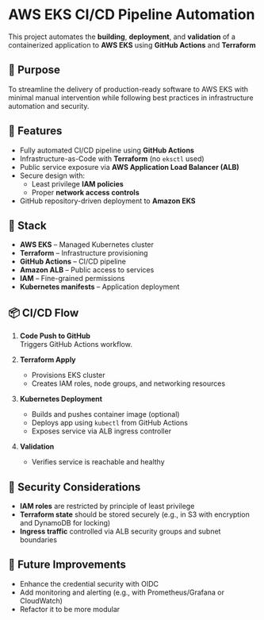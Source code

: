 # AWS EKS CI/CD Pipeline Automation

This project automates the **building**, **deployment**, and **validation** of a containerized application to **AWS EKS** using **GitHub Actions** and **Terraform**

## 🚀 Purpose

To streamline the delivery of production-ready software to AWS EKS with minimal manual intervention while following best practices in infrastructure automation and security.

## 🔧 Features

- Fully automated CI/CD pipeline using **GitHub Actions**
- Infrastructure-as-Code with **Terraform** (no `eksctl` used)
- Public service exposure via **AWS Application Load Balancer (ALB)**
- Secure design with:
  - Least privilege **IAM policies**
  - Proper **network access controls**
- GitHub repository-driven deployment to **Amazon EKS**

## 🧱 Stack

- **AWS EKS** – Managed Kubernetes cluster
- **Terraform** – Infrastructure provisioning
- **GitHub Actions** – CI/CD pipeline
- **Amazon ALB** – Public access to services
- **IAM** – Fine-grained permissions
- **Kubernetes manifests** – Application deployment

## 📦 CI/CD Flow

1. **Code Push to GitHub**  
   Triggers GitHub Actions workflow.

2. **Terraform Apply**  
   - Provisions EKS cluster  
   - Creates IAM roles, node groups, and networking resources

3. **Kubernetes Deployment**  
   - Builds and pushes container image (optional)  
   - Deploys app using `kubectl` from GitHub Actions  
   - Exposes service via ALB ingress controller

4. **Validation**  
   - Verifies service is reachable and healthy

## 🔐 Security Considerations

- **IAM roles** are restricted by principle of least privilege
- **Terraform state** should be stored securely (e.g., in S3 with encryption and DynamoDB for locking)
- **Ingress traffic** controlled via ALB security groups and subnet boundaries

## 🧪 Future Improvements

- Enhance the credential security with OIDC
- Add monitoring and alerting (e.g., with Prometheus/Grafana or CloudWatch)
- Refactor it to be more modular

